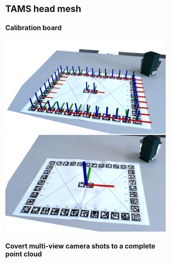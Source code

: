 # TAMS head mesh

## Calibration board

![](resources/tag_detection.png)
![](resources/tag_detection_result.png)

## Covert multi-view camera shots to a complete point cloud
